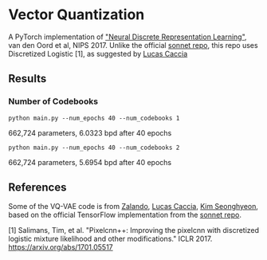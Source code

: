 # Vector Quantization

A PyTorch implementation of ["Neural Discrete Representation Learning"](https://arxiv.org/abs/1711.00937), van den Oord et al, NIPS 2017. Unlike the official [sonnet repo](https://github.com/deepmind/sonnet/blob/master/sonnet/python/modules/nets/vqvae.py), this repo uses Discretized Logistic [1], as suggested by [Lucas Caccia](https://github.com/pclucas14/vq-vae)

## Results


### Number of Codebooks
```
python main.py --num_epochs 40 --num_codebooks 1
```
662,724 parameters, 6.0323 bpd after 40 epochs

```
python main.py --num_epochs 40 --num_codebooks 2
```
662,724 parameters, 5.6954 bpd after 40 epochs


## References
Some of the VQ-VAE code is from [Zalando](https://github.com/zalandoresearch/pytorch-vq-vae), [Lucas Caccia](https://github.com/pclucas14/vq-vae), [Kim Seonghyeon](https://github.com/rosinality/vq-vae-2-pytorch), based on the official TensorFlow implementation from the [sonnet repo](https://github.com/deepmind/sonnet/blob/master/sonnet/python/modules/nets/vqvae.py).

[1] Salimans, Tim, et al. "Pixelcnn++: Improving the pixelcnn with discretized
    logistic mixture likelihood and other modifications." ICLR 2017.
    https://arxiv.org/abs/1701.05517
